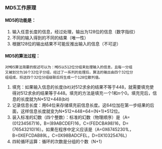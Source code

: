 ### MD5工作原理

#### MD5的功能是：
1. 输入任意长度的信息，经过处理，输出为128位的信息（数字指纹）
2. 不同的输入得到的不同的结果（唯一性）
3. 根据128位的输出结果不可能反推出输入的信息（不可逆）

#### MD5的算法过程：
    对MD5算法简要的叙述可以为：MD5以512位分组来处理输入的信息，且每一分组
    又被划分为16个32位子分组，经过了一系列的处理后，算法的输出由四个32位分
    组组成，将这四个32位分组级联后将生成一个128位散列值。

1. 填充：如果输入信息的长度(bit)对512求余的结果不等于448，就需要填充使得对512求余的结果等于448。填充的方法是填充一个1和n个0。填充完后，信息的长度就为N*512+448(bit)
2. 记录信息长度：用64位来存储填充前信息长度。这64位加在第一步结果的后面，这样信息长度就变为N*512+448+64=(N+1)*512位。
3. 装入标准的幻数（四个整数）：标准的幻数（物理顺序）是（A=(01234567)16，B=(89ABCDEF)16，C=(FEDCBA98)16，D=(76543210)16）。如果在程序中定义应该是（A=0X67452301L，B=0XEFCDAB89L，C=0X98BADCFEL，D=0X10325476L）
4. 四轮循环运算：循环的次数是分组的个数（N+1） 





